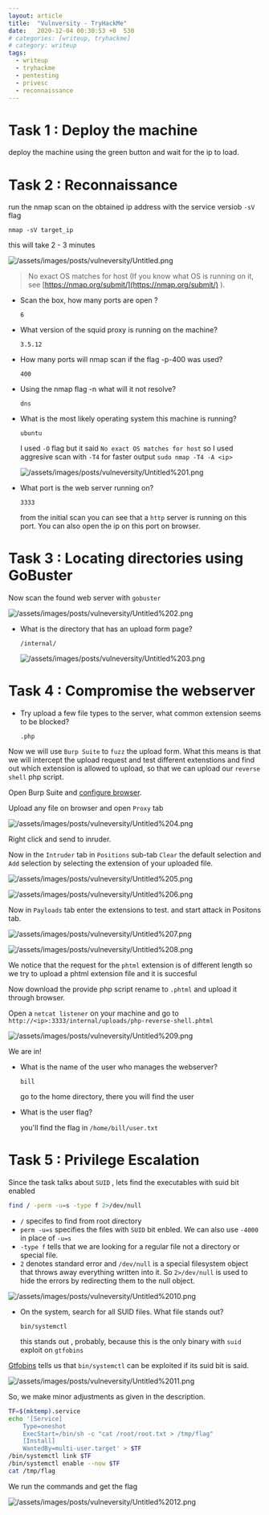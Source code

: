 ```yaml
---
layout: article
title:  "Vulnversity - TryHackMe"
date:   2020-12-04 00:30:53 +0  530
# categories: [writeup, tryhackme]
# category: writeup
tags:
  - writeup
  - tryhackme
  - pentesting
  - privesc
  - reconnaissance 
---
```


# Task 1 : Deploy the machine

deploy the machine using the green button and wait for the ip to load.

# Task 2 : Reconnaissance

run the nmap scan on the obtained ip address with the service versiob `-sV` flag

`nmap -sV target_ip`

this will take  2 - 3 minutes

![/assets/images/posts/vulneversity/Untitled.png](/assets/images/posts/vulneversity/Untitled.png)

> No exact OS matches for host (If you know what OS is running on it, see [https://nmap.org/submit/](https://nmap.org/submit/) ).

- Scan the box, how many ports are open ?

    `6`

- What version of the squid proxy is running on the machine?

    `3.5.12`

- How many ports will nmap scan if the flag -p-400 was used?

    `400`

- Using the nmap flag -n what will it not resolve?

    `dns`

- What is the most likely operating system this machine is running?

    `ubuntu` 

    I used `-O` flag but it said `No exact OS matches for host` so I used aggresive scan with `-T4` for faster output `sudo nmap -T4 -A <ip>`

    ![/assets/images/posts/vulneversity/Untitled%201.png](/assets/images/posts/vulneversity/Untitled%201.png)

- What port is the web server running on?

    `3333` 

    from the initial scan you can see that a `http` server is running on this port. You can also open the ip on this port on browser.

# Task 3 : Locating directories using GoBuster

Now scan the found web server with `gobuster` 

![/assets/images/posts/vulneversity/Untitled%202.png](/assets/images/posts/vulneversity/Untitled%202.png)

- What is the directory that has an upload form page?

    `/internal/` 

    ![/assets/images/posts/vulneversity/Untitled%203.png](/assets/images/posts/vulneversity/Untitled%203.png)

# Task 4 : Compromise the webserver

- Try upload a few file types to the server, what common extension seems to be blocked?

    `.php`

Now we will use `Burp Suite` to `fuzz` the upload form. What this means is that we will intercept the upload request and test different extenstions and find out which extension is allowed to upload, so that we can upload our `reverse shell` php script.

Open Burp Suite and [configure browser](https://portswigger.net/burp/documentation/desktop/getting-started/proxy-setup/browser).

Upload any file on browser and open `Proxy` tab 

![/assets/images/posts/vulneversity/Untitled%204.png](/assets/images/posts/vulneversity/Untitled%204.png)

Right click and send to inruder.

Now in the `Intruder` tab in `Positions` sub-tab `Clear` the default selection and `Add` selection by selecting the extension of your uploaded file.

![/assets/images/posts/vulneversity/Untitled%205.png](/assets/images/posts/vulneversity/Untitled%205.png)

![/assets/images/posts/vulneversity/Untitled%206.png](/assets/images/posts/vulneversity/Untitled%206.png)

Now in `Payloads` tab enter the extensions to test. and start attack in Positons tab.

![/assets/images/posts/vulneversity/Untitled%207.png](/assets/images/posts/vulneversity/Untitled%207.png)

![/assets/images/posts/vulneversity/Untitled%208.png](/assets/images/posts/vulneversity/Untitled%208.png)

We notice that the request for the `phtml` extension is of different length so we try to upload a phtml extension file and it is succesful

Now download the provide php script rename to `.phtml` and upload it through browser. 

Open a `netcat listener` on your machine and go to `http://<ip>:3333/internal/uploads/php-reverse-shell.phtml`

![/assets/images/posts/vulneversity/Untitled%209.png](/assets/images/posts/vulneversity/Untitled%209.png)

We are in!

- What is the name of the user who manages the webserver?

    `bill`

    go to the home directory, there you will find the user

- What is the user flag?

    you'll find the flag in `/home/bill/user.txt`

# Task 5 : Privilege Escalation

Since the task talks about `SUID` , lets find the executables with suid bit enabled

```bash
find / -perm -u=s -type f 2>/dev/null
```

- `/` specifes to find from root directory
- `perm -u=s` specifies the files with `SUID` bit enbled. We can also use `-4000` in place of `-u=s`
- `-type f` tells that we are looking for a regular file not a directory or special file.
- `2` denotes standard error and `/dev/null` is a special filesystem object that throws away everything written into it. So `2>/dev/null` is used to hide the errors by redirecting them to the null object.

![/assets/images/posts/vulneversity/Untitled%2010.png](/assets/images/posts/vulneversity/Untitled%2010.png)

- On the system, search for all SUID files. What file stands out?

    `bin/systemctl`

    this stands out , probably, because this is the only binary with `suid` exploit on `gtfobins`

[Gtfobins](https://gtfobins.github.io/gtfobins/systemctl/) tells us that `bin/systemctl` can be exploited if its suid bit is said.

![/assets/images/posts/vulneversity/Untitled%2011.png](/assets/images/posts/vulneversity/Untitled%2011.png)

So, we make minor adjustments as given in the description.

```bash
TF=$(mktemp).service
echo '[Service]
	Type=oneshot
	ExecStart=/bin/sh -c "cat /root/root.txt > /tmp/flag"
	[Install]
	WantedBy=multi-user.target' > $TF
/bin/systemctl link $TF
/bin/systemctl enable --now $TF
cat /tmp/flag
```

We run the commands and get the flag

![/assets/images/posts/vulneversity/Untitled%2012.png](/assets/images/posts/vulneversity/Untitled%2012.png)